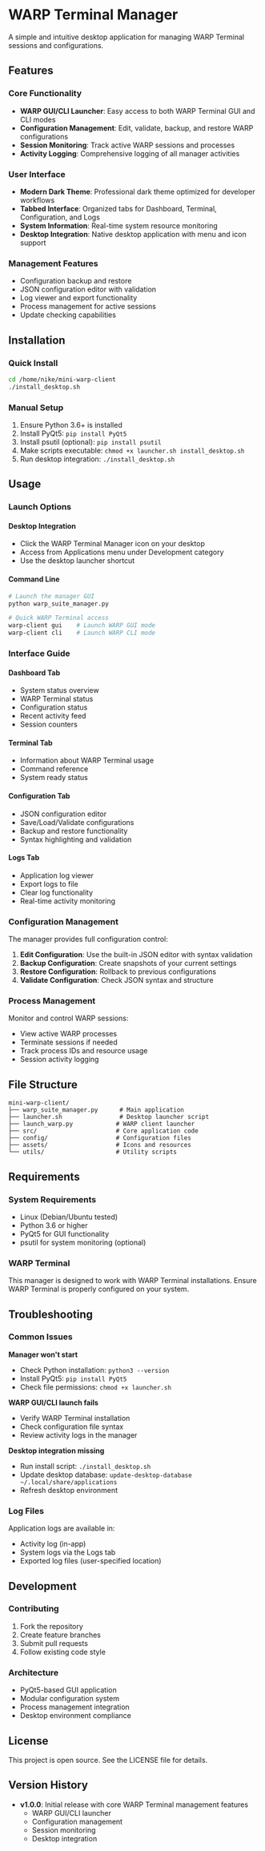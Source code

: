 # WARP Terminal Manager

A simple and intuitive desktop application for managing WARP Terminal sessions and configurations.

## Features

### Core Functionality
- **WARP GUI/CLI Launcher**: Easy access to both WARP Terminal GUI and CLI modes
- **Configuration Management**: Edit, validate, backup, and restore WARP configurations
- **Session Monitoring**: Track active WARP sessions and processes
- **Activity Logging**: Comprehensive logging of all manager activities

### User Interface
- **Modern Dark Theme**: Professional dark theme optimized for developer workflows
- **Tabbed Interface**: Organized tabs for Dashboard, Terminal, Configuration, and Logs
- **System Information**: Real-time system resource monitoring
- **Desktop Integration**: Native desktop application with menu and icon support

### Management Features
- Configuration backup and restore
- JSON configuration editor with validation
- Log viewer and export functionality
- Process management for active sessions
- Update checking capabilities

## Installation

### Quick Install
```bash
cd /home/nike/mini-warp-client
./install_desktop.sh
```

### Manual Setup
1. Ensure Python 3.6+ is installed
2. Install PyQt5: `pip install PyQt5`
3. Install psutil (optional): `pip install psutil`
4. Make scripts executable: `chmod +x launcher.sh install_desktop.sh`
5. Run desktop integration: `./install_desktop.sh`

## Usage

### Launch Options

#### Desktop Integration
- Click the WARP Terminal Manager icon on your desktop
- Access from Applications menu under Development category
- Use the desktop launcher shortcut

#### Command Line
```bash
# Launch the manager GUI
python warp_suite_manager.py

# Quick WARP Terminal access
warp-client gui    # Launch WARP GUI mode
warp-client cli    # Launch WARP CLI mode
```

### Interface Guide

#### Dashboard Tab
- System status overview
- WARP Terminal status
- Configuration status
- Recent activity feed
- Session counters

#### Terminal Tab  
- Information about WARP Terminal usage
- Command reference
- System ready status

#### Configuration Tab
- JSON configuration editor
- Save/Load/Validate configurations
- Backup and restore functionality
- Syntax highlighting and validation

#### Logs Tab
- Application log viewer
- Export logs to file
- Clear log functionality
- Real-time activity monitoring

### Configuration Management

The manager provides full configuration control:

1. **Edit Configuration**: Use the built-in JSON editor with syntax validation
2. **Backup Configuration**: Create snapshots of your current settings
3. **Restore Configuration**: Rollback to previous configurations
4. **Validate Configuration**: Check JSON syntax and structure

### Process Management

Monitor and control WARP sessions:
- View active WARP processes
- Terminate sessions if needed
- Track process IDs and resource usage
- Session activity logging

## File Structure

```
mini-warp-client/
├── warp_suite_manager.py      # Main application
├── launcher.sh                # Desktop launcher script
├── launch_warp.py            # WARP client launcher
├── src/                      # Core application code
├── config/                   # Configuration files
├── assets/                   # Icons and resources
└── utils/                    # Utility scripts
```

## Requirements

### System Requirements
- Linux (Debian/Ubuntu tested)
- Python 3.6 or higher
- PyQt5 for GUI functionality
- psutil for system monitoring (optional)

### WARP Terminal
This manager is designed to work with WARP Terminal installations. Ensure WARP Terminal is properly configured on your system.

## Troubleshooting

### Common Issues

**Manager won't start**
- Check Python installation: `python3 --version`
- Install PyQt5: `pip install PyQt5`
- Check file permissions: `chmod +x launcher.sh`

**WARP GUI/CLI launch fails**
- Verify WARP Terminal installation
- Check configuration file syntax
- Review activity logs in the manager

**Desktop integration missing**
- Run install script: `./install_desktop.sh`
- Update desktop database: `update-desktop-database ~/.local/share/applications`
- Refresh desktop environment

### Log Files

Application logs are available in:
- Activity log (in-app)
- System logs via the Logs tab
- Exported log files (user-specified location)

## Development

### Contributing
1. Fork the repository
2. Create feature branches
3. Submit pull requests
4. Follow existing code style

### Architecture
- PyQt5-based GUI application
- Modular configuration system
- Process management integration
- Desktop environment compliance

## License

This project is open source. See the LICENSE file for details.

## Version History

- **v1.0.0**: Initial release with core WARP Terminal management features
  - WARP GUI/CLI launcher
  - Configuration management
  - Session monitoring
  - Desktop integration
